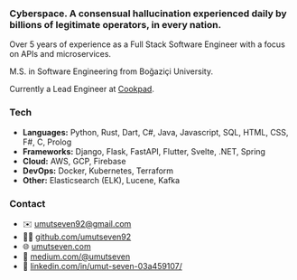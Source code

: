 ### Cyberspace. A consensual hallucination experienced daily by billions of legitimate operators, in every nation.

Over 5 years of experience as a Full Stack Software Engineer with a focus on APIs and microservices.

M.S. in Software Engineering from Boğaziçi University.

Currently a Lead Engineer at [Cookpad](https://www.cookpadteam.com/).

### Tech

* **Languages:** Python, Rust, Dart, C#, Java, Javascript, SQL, HTML, CSS, F#, C, Prolog
* **Frameworks:** Django, Flask, FastAPI, Flutter, Svelte, .NET, Spring
* **Cloud:** AWS, GCP, Firebase
* **DevOps:** Docker, Kubernetes, Terraform
* **Other:** Elasticsearch (ELK), Lucene, Kafka

### Contact

- ✉️ [umutseven92@gmail.com](mailto:umutseven92@gmail.com)
- 👨‍💻 [github.com/umutseven92](https://github.com/umutseven92)
- 🌐 [umutseven.com](https://umutseven.com)
- 📰 [medium.com/@umutseven](https://medium.com/@umutseven)
- 👔 [linkedin.com/in/umut-seven-03a459107/](https://www.linkedin.com/in/umut-seven-03a459107/)
